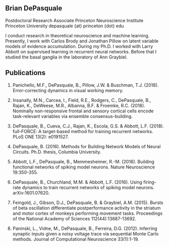 ## Brian DePasquale

Postdoctoral Research Associate 
Princeton Neuroscience Institute 
Princeton University 
depasquale {at} princeton {dot} edu 

I conduct research in theoretical neuroscience and machine learning. Presently, I work with Carlos Brody and Jonathan Pillow on latent variable models of evidence accumulation. During my Ph.D. I worked with Larry Abbott on supervised learning in recurrent neural networks. Before that I studied the basal ganglia in the laboratory of Ann Graybiel.

## Publications

1. Panichello, M.F., DePasquale, B., Pillow, J.W. & Buschman, T.J. (2018). Error-correcting dynamics in visual working memory.

2. Insanally, M.N., Carcea, I., Field, R.E., Rodgers, C., DePasquale, B., Rajan, K., DeWeese, M.R., Albanna, B.F. & Froemke, R.C. (2018). Nominally non-responsive frontal and sensory cortical cells encode task-relevant variables via ensemble consensus-building.

3. DePasquale, B., Cueva, C.J., Rajan, K., Escola, G.S. & Abbott, L.F. (2018). full-FORCE: A target-based method for training recurrent networks. PLoS ONE 13(2): e0191527.

4. DePasquale, B. (2016). Methods for Building Network Models of Neural Circuits. Ph.D. thesis, Columbia University.

5. Abbott, L.F., DePasquale, B., Memmesheimer, R.-M. (2016). Building functional networks of spiking model neurons. Nature Neuroscience 19:350-355.

6. DePasquale, B., Churchland, M.M. & Abbott, L.F. (2016). Using firing-rate dynamics to train recurrent networks of spiking model neurons. arXiv:1601.07620.

7. Feingold, J., Gibson, D.J., DePasquale, B. & Graybiel, A.M. (2015). Bursts of beta oscillation differentiate postperformance activity in the striatum and motor cortex of monkeys performing movement tasks. Proceedings of the National Academy of Sciences 112(44):13687-13692.

8. Paninski, L., Vidne, M., DePasquale, B., Ferreira, D.G. (2012). Inferring synaptic inputs given a noisy voltage trace via sequential Monte Carlo methods. Journal of Computational Neuroscience 33(1):1-19.

